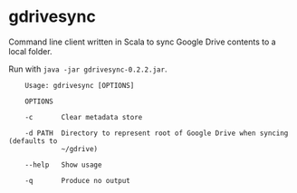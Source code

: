 # gdrivesync

Command line client written in Scala to sync Google Drive contents to a local folder.

Run with `java -jar gdrivesync-0.2.2.jar`.

```
    Usage: gdrivesync [OPTIONS]

    OPTIONS

    -c       Clear metadata store

    -d PATH  Directory to represent root of Google Drive when syncing (defaults to
             ~/gdrive)

    --help   Show usage

    -q       Produce no output
```
